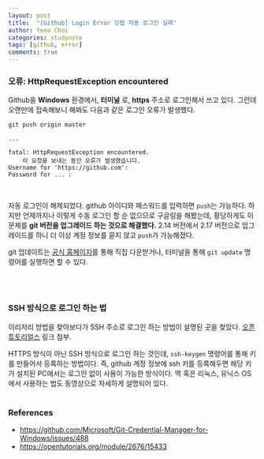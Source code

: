 ```yaml
---
layout: post
title:  "[Github] Login Error 깃헙 자동 로그인 실패"
author: Yena Choi
categories: studynote
tags: [github, error]
comments: true
---
```


### 오류: HttpRequestException encountered

Github을 **Windows** 환경에서, **터미널** 로, **https** 주소로 로그인해서 쓰고 있다. 그런데 오랜만에 접속해보니 해봐도 다음과 같은 로그인 오류가 발생했다.

```
git push origin master

...

fatal: HttpRequestException encountered.
    이 요청을 보내는 동안 오류가 발생했습니다.
Username for 'https://github.com':
Password for ... :
```
<br>

자동 로그인이 해제되었다. github 아이디와 패스워드를 입력하면 `push`는 가능하다. 하지만 언제까지나 이렇게 수동 로그인 할 순 없으므로 구글링을 해봤는데, 황당하게도 이 문제를 **git 버전을 업그레이드 하는 것으로 해결했다.** 2.14 버전에서 2.17 버전으로 업그레이드를 하니 더 이상 계정 정보를 묻지 않고 `push`가 가능해졌다.

git 업데이트는 [공식 홈페이지](https://gitforwindows.org)를 통해 직접 다운받거나, 터미널을 통해 `git update` 명령어를 실행하면 할 수 있다.

<br><br>

### SSH 방식으로 로그인 하는 법
이리저리 방법을 찾아보다가 SSH 주소로 로그인 하는 방법이 설명된 곳을 찾았다. [오픈 튜토리얼스](https://opentutorials.org/module/2676/15433) 링크 첨부.

HTTPS 방식이 아닌 SSH 방식으로 로그인 하는 것인데, `ssh-keygen` 명령어를 통해 키를 만들어서 등록하는 방법이다. 즉, github 계정 정보에 ssh 키를 등록해두면 해당 키가 설치된 PC에서는 로그인 없이 사용이 가능한 방식이다. 맥 혹은 리눅스, 유닉스 OS에서 사용하는 법도 동영상으로 자세하게 설명되어 있다.
<br><br>


### References
- https://github.com/Microsoft/Git-Credential-Manager-for-Windows/issues/488
- https://opentutorials.org/module/2676/15433
